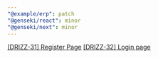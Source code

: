 ```yaml
---
"@example/erp": patch
"@genseki/react": minor
"@genseki/next": minor
---
```


[[DRIZZ-31] Register Page](https://app.plane.so/softnetics/browse/DRIZZ-31/)
[[DRIZZ-32] Login page](https://app.plane.so/softnetics/browse/DRIZZ-32/)
